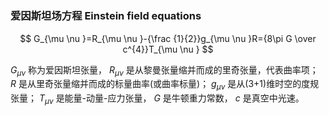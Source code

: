 #

##

### 爱因斯坦场方程 Einstein field equations

$$
G_{\mu \nu }=R_{\mu \nu }-{\frac {1}{2}}g_{\mu \nu }R={8\pi G \over c^{4}}T_{\mu \nu }
$$

$G_{\mu \nu }$ 称为爱因斯坦张量，
$R_{\mu \nu }$ 是从黎曼张量缩并而成的里奇张量，代表曲率项；
$R$ 是从里奇张量缩并而成的标量曲率(或曲率标量)；
$g_{\mu \nu }$ 是从(3+1)维时空的度规张量；
$T_{\mu \nu }$ 是能量-动量-应力张量，
$G$ 是牛顿重力常数，
$c$ 是真空中光速。


